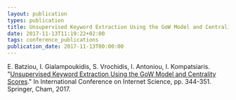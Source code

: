 ```yaml
---
layout: publication
types: publication
title: Unsupervised Keyword Extraction Using the GoW Model and Centrality Scores.
date: 2017-11-13T11:19:22+02:00
tags: conference_publications
publication_date: 2017-11-13T00:00:00
---
```

E. Batziou, I. Gialampoukidis, S. Vrochidis, I. Antoniou, I. Kompatsiaris. "[Unsupervised Keyword Extraction Using the GoW Model and Centrality Scores](https://zenodo.org/record/1172439#.X2B7k8BS9PY)." In International Conference on Internet Science, pp. 344-351. Springer, Cham, 2017.